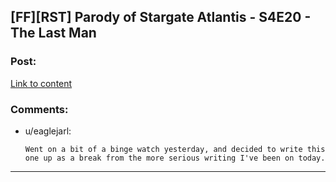 ## [FF][RST] Parody of Stargate Atlantis - S4E20 - The Last Man

### Post:

[Link to content](https://www.fanfiction.net/s/11361802/14/What-if-SG-1-weren-t-stupid)

### Comments:

- u/eaglejarl:
  ```
  Went on a bit of a binge watch yesterday, and decided to write this one up as a break from the more serious writing I've been on today.
  ```

---

